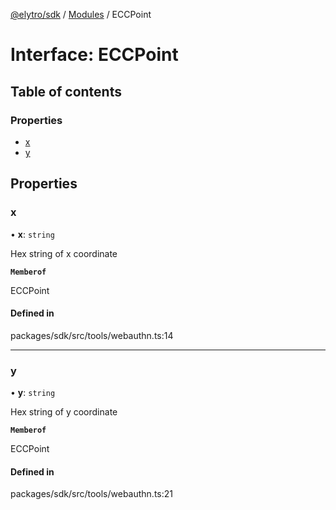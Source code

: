 [@elytro/sdk](../README.md) / [Modules](../modules.md) / ECCPoint

# Interface: ECCPoint

## Table of contents

### Properties

- [x](ECCPoint.md#x)
- [y](ECCPoint.md#y)

## Properties

### x

• **x**: `string`

Hex string of x coordinate

**`Memberof`**

ECCPoint

#### Defined in

packages/sdk/src/tools/webauthn.ts:14

___

### y

• **y**: `string`

Hex string of y coordinate

**`Memberof`**

ECCPoint

#### Defined in

packages/sdk/src/tools/webauthn.ts:21
